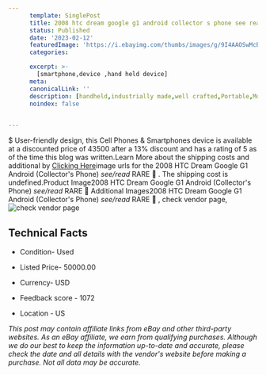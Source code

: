 ```yaml
---
      template: SinglePost
      title: 2008 htc dream google g1 android collector s phone see read rare 
      status: Published
      date: '2023-02-12'
      featuredImage: 'https://i.ebayimg.com/thumbs/images/g/9I4AAOSwMcBiH-LG/s-l225.jpg'
      categories: 

      excerpt: >-
        [smartphone,device ,hand held device]
      meta:
      canonicalLink: ''
      description: [handheld,industrially made,well crafted,Portable,Mobile,Compact,Convenient,Lightweight,Maneuverable,Man-portable,Miniature,Carriable,Hand-held,Light,Holdable,Transportable,Mobile device,Pocket-sized,On-the-go,Wireless,Cordless,Compact size,Convenient size, smartphone,device ,hand held device]
      noindex: false

        
---
```

$
    User-friendly design, this Cell Phones & Smartphones device is available at a discounted price of 43500 after a 13% discount and has a rating of 5 as of the time this blog was written.Learn More about the shipping costs and additional by [Clicking Here](https://www.ebay.com/itm/325080788266?hash=item4bb0532d2a%3Ag%3A9I4AAOSwMcBiH-LG&mkevt=1&mkcid=1&mkrid=711-53200-19255-0&campid=%253CePNCampaignId%253E&customid=%253CreferenceId%253E&toolid=10049)image urls for the 2008 HTC Dream Google G1 Android (Collector's Phone) *see/read* RARE 💎 . The shipping cost is undefined.Product Image2008 HTC Dream Google G1 Android (Collector's Phone) *see/read* RARE 💎 Additional Images2008 HTC Dream Google G1 Android (Collector's Phone) *see/read* RARE 💎 , check vendor page, ![check vendor page](https://origin-galleryplus.ebayimg.com/ws/web/325080788266_2_0_1/225x225.jpg,https://origin-galleryplus.ebayimg.com/ws/web/325080788266_3_0_1/225x225.jpg,https://origin-galleryplus.ebayimg.com/ws/web/325080788266_4_0_1/225x225.jpg,https://origin-galleryplus.ebayimg.com/ws/web/325080788266_5_0_1/225x225.jpg,https://origin-galleryplus.ebayimg.com/ws/web/325080788266_6_0_1/225x225.jpg,https://origin-galleryplus.ebayimg.com/ws/web/325080788266_7_0_1/225x225.jpg,https://origin-galleryplus.ebayimg.com/ws/web/325080788266_8_0_1/225x225.jpg,https://origin-galleryplus.ebayimg.com/ws/web/325080788266_9_0_1/225x225.jpg)
    
    

 ## Technical Facts 



     
      

 - Condition- Used 


      

 - Listed Price- 50000.00 


      

 - Currency- USD 


      

 - Feedback score - 1072 


      

 - Location - US 


      
      

 *_This post may contain affiliate links from eBay and other third-party websites. As an eBay affiliate, we earn from qualifying purchases. Although we do our best to keep the information up-to-date and accurate, please check the date and all details with the vendor's website before making a purchase. Not all data may be accurate._*



    
    
    
    
    